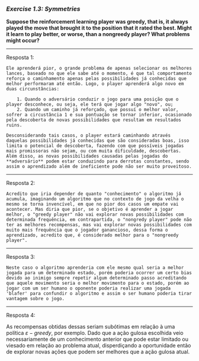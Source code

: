 ### *Exercise 1.3: Symmetries*

**Suppose the reinforcement learning player was greedy, that is, it always played the move that brought it to the position that it rated the best. Might it learn to play better, or worse, than a nongreedy player? What problems might occur?**

---
Resposta 1:

```
Ele aprenderá pior, o grande problema de apenas selecionar os melhores lances, baseado no que ele sabe até o momento, é que tal comportamento reforça o caminhamento apenas pelas possibilidades já conhecidas que melhor performaram até então. Logo, o player aprenderá algo novo em duas circunstâncias:

    1. Quando o adversário conduzir o jogo para uma posição que o player desconhece, ou seja, ele terá que jogar algo "novo", ou;
    2. Quando um caminho já reforçado, que possuí o melhor valor, sofrer a circustância 1 e sua pontuação se tornar inferior, ocasionado pela descoberta de novas possibilidades que resultam em resultados ruins.
    
Desconsiderando tais casos, o player estará caminhando através daquelas possibilidades já conhecidas que são consideradas boas, isso limita o potencial de descoberta, fazendo com que possíveis jogadas mais promissoras não sejam, ou com muita dificuldade, descobertas. Além disso, as novas possibilidades causadas pelas jogadas do **adversário** podem estar conduzindo para derrotas constantes, sendo assim o aprendizado além de ineficiente pode não ser muito proveitoso.
```

---
Resposta 2:

```
Acredito que iria depender de quanto "conhecimento" o algoritmo já acumula, imaginando um algoritmo que no contexto de jogo da velha o mesmo se torna invencível, em que no pior dos casos um empate vai acontecer. Mas diria que pior, se o objetivo é aprender a jogar melhor, o "greedy player" não vai explorar novas possibilidades com determinada frequência, em contrapartida, o "nongredy player" pode não ter as melhores recompensas, mas vai explorar novas possibilidades com muito mais frequência que o jogador ganancioso, dessa forma o aprendizado, acredito que, é considerado melhor para o "nongreedy player". 
```

---
Resposta 3:

```
Neste caso o algoritmo aprenderia com ele mesmo qual seria a melhor jogada para um determinado estado, porém poderia ocorrer um certo bias devido ao inimigo sempre repetir algum determinado passo acreditando que aquele movimento seria o melhor movimento para o estado, porém ao jogar com um ser humano o oponente poderia realizar uma jogada 'blafer' para confundir o algoritmo e assim o ser humano poderia tirar vantagem sobre o jogo.
```

---
Resposta 4:

As recompensas obtidas dessas seriam subótimas em relação à uma política $\varepsilon-greedy$, por exemplo. Dado que a ação gulosa escolhida veio necessariamente de um conhecimento anterior que pode estar limitado ou viesado em relação ao problema atual, disperdiçando a oportunidade então de explorar novas ações que podem ser melhores que a ação gulosa atual.
